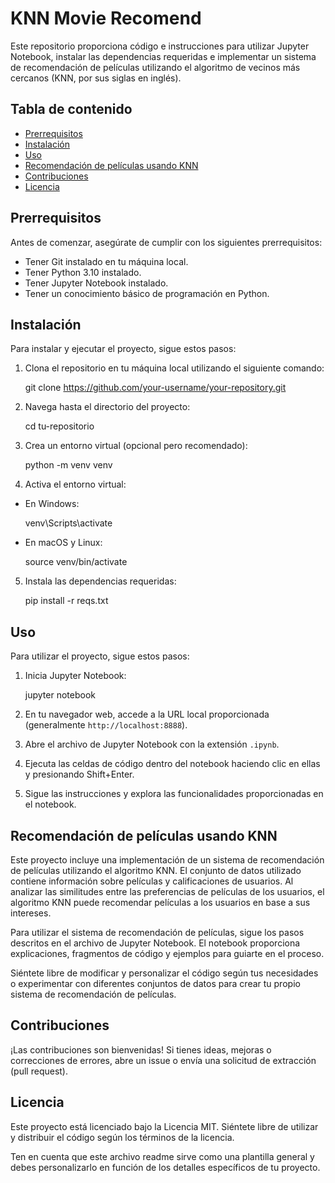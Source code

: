 # KNN Movie Recomend

Este repositorio proporciona código e instrucciones para utilizar Jupyter Notebook, instalar las dependencias requeridas e implementar un sistema de recomendación de películas utilizando el algoritmo de vecinos más cercanos (KNN, por sus siglas en inglés).

## Tabla de contenido
- [Prerrequisitos](#prerrequisitos)
- [Instalación](#instalación)
- [Uso](#uso)
- [Recomendación de películas usando KNN](#recomendación-de-películas-usando-knn)
- [Contribuciones](#contribuciones)
- [Licencia](#licencia)

## Prerrequisitos
Antes de comenzar, asegúrate de cumplir con los siguientes prerrequisitos:
- Tener Git instalado en tu máquina local.
- Tener Python 3.10 instalado.
- Tener Jupyter Notebook instalado.
- Tener un conocimiento básico de programación en Python.

## Instalación
Para instalar y ejecutar el proyecto, sigue estos pasos:

1. Clona el repositorio en tu máquina local utilizando el siguiente comando:

    git clone https://github.com/your-username/your-repository.git

2. Navega hasta el directorio del proyecto:

    cd tu-repositorio

3. Crea un entorno virtual (opcional pero recomendado):

    python -m venv venv

4. Activa el entorno virtual:

- En Windows:
  
    venv\Scripts\activate
  
- En macOS y Linux:
  
    source venv/bin/activate
  
5. Instala las dependencias requeridas:

    pip install -r reqs.txt

## Uso
Para utilizar el proyecto, sigue estos pasos:

1. Inicia Jupyter Notebook:

    jupyter notebook
2. En tu navegador web, accede a la URL local proporcionada (generalmente `http://localhost:8888`).
3. Abre el archivo de Jupyter Notebook con la extensión `.ipynb`.
4. Ejecuta las celdas de código dentro del notebook haciendo clic en ellas y presionando Shift+Enter.
5. Sigue las instrucciones y explora las funcionalidades proporcionadas en el notebook.

## Recomendación de películas usando KNN
Este proyecto incluye una implementación de un sistema de recomendación de películas utilizando el algoritmo KNN. El conjunto de datos utilizado contiene información sobre películas y calificaciones de usuarios. Al analizar las similitudes entre las preferencias de películas de los usuarios, el algoritmo KNN puede recomendar películas a los usuarios en base a sus intereses.

Para utilizar el sistema de recomendación de películas, sigue los pasos descritos en el archivo de Jupyter Notebook. El notebook proporciona explicaciones, fragmentos de código y ejemplos para guiarte en el proceso.

Siéntete libre de modificar y personalizar el código según tus necesidades o experimentar con diferentes conjuntos de datos para crear tu propio sistema de recomendación de películas.

## Contribuciones
¡Las contribuciones son bienvenidas! Si tienes ideas, mejoras o correcciones de errores, abre un issue o envía una solicitud de extracción (pull request).

## Licencia

Este proyecto está licenciado bajo la Licencia MIT. Siéntete libre de utilizar y distribuir el código según los términos de la licencia.

Ten en cuenta que este archivo readme sirve como una plantilla general y debes personalizarlo en función de los detalles específicos de tu proyecto.

